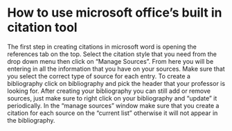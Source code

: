 # How to use microsoft office’s built in citation tool
The first step in creating citations in microsoft word is opening the references tab on the top.
Select the citation style that you need from the drop down menu then click on “Manage Sources”.
From here you will be entering in all the information that you have on your sources. Make sure that you select the correct type of source for each entry.
To create a bibliography click on bibliography and pick the header that your professor is looking for.
After creating your bibliography you can still add or remove sources, just make sure to right click on your bibliography and “update” it periodically. In the “manage sources” window make sure that you create a citation for each source on the “current list” otherwise it will not appear in the bibliography.
